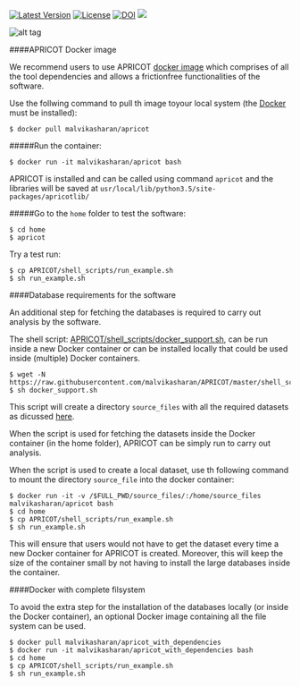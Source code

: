 [![Latest Version](https://img.shields.io/pypi/v/bio-apricot.svg)](https://pypi.python.org/pypi/bio-apricot/)
[![License](https://img.shields.io/pypi/l/bio-apricot.svg)](https://pypi.python.org/pypi/bio-apricot/)
[![DOI](https://zenodo.org/badge/21283/malvikasharan/APRICOT.svg)](https://zenodo.org/badge/latestdoi/21283/malvikasharan/APRICOT)
[![](https://images.microbadger.com/badges/image/malvikasharan/apricot.svg)](https://microbadger.com/images/malvikasharan/apricot "Get your own image badge on microbadger.com")

![alt tag](https://github.com/malvikasharan/APRICOT/blob/master/APRICOT_logo.png)

####APRICOT Docker image

We recommend users to use APRICOT [docker image](https://docs.docker.com/v1.8/userguide/dockerimages/) which comprises of all the tool dependencies and allows a frictionfree functionalities of the software.

Use the follwing command to pull th image toyour local system (the [Docker](https://docs.docker.com/engine/installation/) must be installed):

````
$ docker pull malvikasharan/apricot
````

#####Run the container:
````
$ docker run -it malvikasharan/apricot bash
````

APRICOT is installed and can be called using command `apricot` and the libraries will be saved at `usr/local/lib/python3.5/site-packages/apricotlib/`


#####Go to the `home` folder to test the software:

````
$ cd home
$ apricot
````

Try a test run:

````
$ cp APRICOT/shell_scripts/run_example.sh
$ sh run_example.sh
````

####Database requirements for the software

An additional step for fetching the databases is required to carry out analysis by the software.

The shell script: [APRICOT/shell_scripts/docker_support.sh](https://raw.githubusercontent.com/malvikasharan/APRICOT/master/shell_scripts/docker_support.sh), can be run inside a new Docker container or can be installed locally that could be used inside (multiple) Docker containers.

````
$ wget -N https://raw.githubusercontent.com/malvikasharan/APRICOT/master/shell_scripts/docker_support.sh
$ sh docker_support.sh
````

This script will create a directory `source_files` with all the required datasets as dicussed [here](https://github.com/malvikasharan/APRICOT/blob/master/documentation/data_requirements.md).

When the script is used for fetching the datasets inside the Docker container (in the home folder), APRICOT can be simply run to carry out analysis.

When the script is used to create a local dataset, use th following command to mount the directory `source_file` into the docker container:

```
$ docker run -it -v /$FULL_PWD/source_files/:/home/source_files malvikasharan/apricot bash
$ cd home
$ cp APRICOT/shell_scripts/run_example.sh
$ sh run_example.sh
```

This will ensure that users would not have to get the dataset every time a new Docker container for APRICOT is created. Moreover, this will keep the size of the container small by not having to install the large databases inside the container.

####Docker with complete filsystem

To avoid the extra step for the installation of the databases locally (or inside the Docker container), an optional Docker image containing all the file system can be used.

````
$ docker pull malvikasharan/apricot_with_dependencies
$ docker run -it malvikasharan/apricot_with_dependencies bash
$ cd home
$ cp APRICOT/shell_scripts/run_example.sh
$ sh run_example.sh
````


